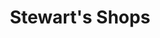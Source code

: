 ---
title: "Stewart's Shops"
url: /schenectady/stewarts-shops-freemans-bridge-road/
shop: convenience
---
